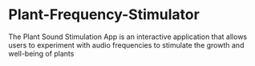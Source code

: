 # Plant-Frequency-Stimulator
The Plant Sound Stimulation App is an interactive application that allows users to experiment with audio frequencies to stimulate the growth and well-being of plants
